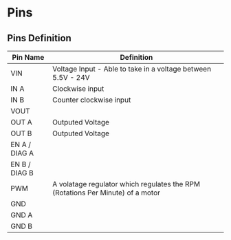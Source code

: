 # Pins

## Pins Definition
 
| Pin Name | Definition |
| -------- | ---------- |
| VIN | Voltage Input - Able to take in a voltage between 5.5V - 24V|
| IN A | Clockwise input |
| IN B | Counter clockwise input |
| VOUT | |
| OUT A | Outputed Voltage |
| OUT B | Outputed Voltage | 
| EN A / DIAG A | |
| EN B / DIAG B | |
| PWM | A volatage regulator which regulates the RPM (Rotations Per Minute) of a motor|
| GND | |
| GND A | |
| GND B | |
